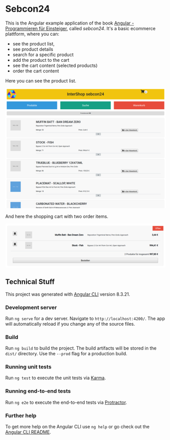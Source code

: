 # Sebcon24

This is the Angular example application of the book [Angular - Programmieren für Einsteiger](https://www.angular-buch.net), called _sebcon24_. It's a basic ecommerce plattform, where you can:

- see the product list,
- see product details
- search for a specific product
- add the product to the cart
- see the cart content (selected products)
- order the cart content

Here you can see the product list.

![sebcon24 product listing](https://github.com/SebCon/sebcon24/blob/master/screens/sebcon24-produkte-overview.png)

And here the shopping cart with two order items.

![sebcon24 basket listing](https://github.com/SebCon/sebcon24/blob/master/screens/sebcon24-warenkorb-overview.png)

## Technical Stuff

This project was generated with [Angular CLI](https://github.com/angular/angular-cli) version 8.3.21.

### Development server

Run `ng serve` for a dev server. Navigate to `http://localhost:4200/`. The app will automatically reload if you change any of the source files.

### Build

Run `ng build` to build the project. The build artifacts will be stored in the `dist/` directory. Use the `--prod` flag for a production build.

### Running unit tests

Run `ng test` to execute the unit tests via [Karma](https://karma-runner.github.io).

### Running end-to-end tests

Run `ng e2e` to execute the end-to-end tests via [Protractor](http://www.protractortest.org/).

### Further help

To get more help on the Angular CLI use `ng help` or go check out the [Angular CLI README](https://github.com/angular/angular-cli/blob/master/README.md).
